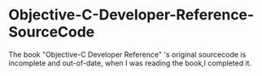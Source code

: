 Objective-C-Developer-Reference-SourceCode
==========================================

The book "Objective-C Developer Reference" 's original sourcecode is incomplete and out-of-date, when I was reading the book,I completed it.
